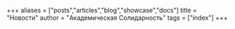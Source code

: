 +++
aliases = ["posts","articles","blog","showcase","docs"]
title = "Новости"
author = "Академическая Солидарность"
tags = ["index"]
+++

